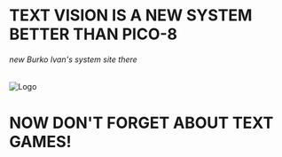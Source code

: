# TEXT VISION IS A NEW SYSTEM BETTER THAN PICO-8
###### new Burko Ivan's system site there


![Logo](https://i.postimg.cc/rpYdj92t/2023-03-26-14-19-51.png)

#                                  NOW DON'T FORGET ABOUT TEXT GAMES!
